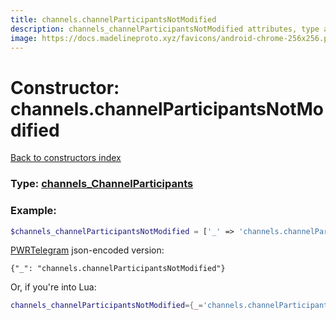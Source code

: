 ```yaml
---
title: channels.channelParticipantsNotModified
description: channels_channelParticipantsNotModified attributes, type and example
image: https://docs.madelineproto.xyz/favicons/android-chrome-256x256.png
---
```

# Constructor: channels.channelParticipantsNotModified  
[Back to constructors index](index.md)






### Type: [channels\_ChannelParticipants](../types/channels_ChannelParticipants.md)


### Example:

```php
$channels_channelParticipantsNotModified = ['_' => 'channels.channelParticipantsNotModified'];
```  

[PWRTelegram](https://pwrtelegram.xyz) json-encoded version:

```
{"_": "channels.channelParticipantsNotModified"}
```


Or, if you're into Lua:

```lua
channels_channelParticipantsNotModified={_='channels.channelParticipantsNotModified'}

```


